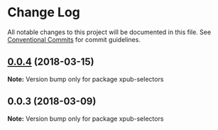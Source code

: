 # Change Log

All notable changes to this project will be documented in this file.
See [Conventional Commits](https://conventionalcommits.org) for commit guidelines.

<a name="0.0.4"></a>
## [0.0.4](https://gitlab.coko.foundation/pubsweet/pubsweet/compare/xpub-selectors@0.0.3...xpub-selectors@0.0.4) (2018-03-15)




**Note:** Version bump only for package xpub-selectors

<a name="0.0.3"></a>

## 0.0.3 (2018-03-09)

**Note:** Version bump only for package xpub-selectors
